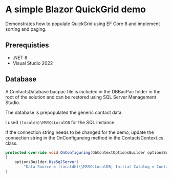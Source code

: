 # A simple Blazor QuickGrid demo

Demonstrates how to populate QuickGrid using EF Core 8 and implement sorting and paging.

## Prerequisties

* .NET 8
* Visual Studio 2022

## Database

A ContactsDatabase.bacpac file is included in the DBBacPac folder in the root of the solution and can be restored using SQL Server Management Studio.

The database is prepopulated the generic contact data.

I used ```(localdb)\MSSQLLocalDB``` for the SQL instance.

If the connection string needs to be changed for the demo, update the connection string in the OnConfigureing method in the ContactsContext.cs class.

```csharp
protected override void OnConfiguring(DbContextOptionsBuilder optionsBuilder)
{
    optionsBuilder.UseSqlServer(
        "Data Source = (localdb)\\MSSQLLocalDB; Initial Catalog = ContactsDatabase");
}
```
